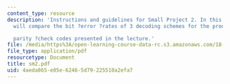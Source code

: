 ```yaml
---
content_type: resource
description: 'Instructions and guidelines for Small Project 2. In this project, we
  will compare the bit ?error ?rates of 3 decoding schemes for the product of

  parity ?check codes presented in the lecture.'
file: /media/https%3A/open-learning-course-data-rc.s3.amazonaws.com/18-413-error-correcting-codes-laboratory-spring-2004/4aeda865e05e62465d79225510a2efa7_sm2.pdf
file_type: application/pdf
resourcetype: Document
title: sm2.pdf
uid: 4aeda865-e05e-6246-5d79-225510a2efa7
---
```

